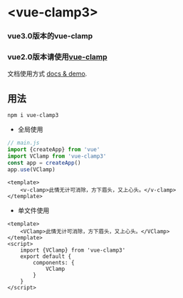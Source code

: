 # &lt;vue-clamp3&gt;

### vue3.0版本的vue-clamp
### vue2.0版本请使用[vue-clamp](https://www.npmjs.com/package/vue-clamp)

文档使用方式 [docs & demo](https://vue-clamp.vercel.app).

## 用法

```
npm i vue-clamp3
```

- 全局使用
```js
// main.js
import {createApp} from 'vue'
import VClamp from 'vue-clamp3'
const app = createApp()
app.use(VClamp)
```
```vue
<template>
    <v-clamp>此情无计可消除，方下眉头，又上心头。</v-clamp>
</template>
```
- 单文件使用
```vue
<template>
    <VClamp>此情无计可消除，方下眉头，又上心头。</VClamp>
</template>
<script>
    import {VClamp} from 'vue-clamp3'
    export default {
        components: {
            VClamp
        }
    }
</script>
```


